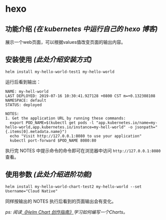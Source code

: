 # hexo

## 功能介绍 *(在 kubernetes 中运行自己的 hexo 博客)*

展示一个web页面，可以根据values值改变页面的输出内容。


## 安装使用 *(此处介绍安装方式)*

```shell
helm install my-hello-world-test1 my-hello-world
```

运行后看到输出：

```shell
NAME: my-hell-world
LAST DEPLOYED: 2019-07-16 10:30:41.927128 +0800 CST m=+0.132308108
NAMESPACE: default
STATUS: deployed

NOTES:
1. Get the application URL by running these commands:
  export POD_NAME=$(kubectl get pods -l "app.kubernetes.io/name=my-hello-world,app.kubernetes.io/instance=my-hell-world" -o jsonpath="{.items[0].metadata.name}")
  echo "Visit http://127.0.0.1:8080 to use your application"
  kubectl port-forward $POD_NAME 8080:80
```

执行完 NOTES 中提示命令的命令即可在浏览器中访问 `http://127.0.0.1:8080` 查看。

## 使用参数 *(此处介绍进阶功能)*

```shell
helm install my-hello-world-chart-test2 my-hello-world --set Username="Cloud Native"
```

同样按输出的 NOTES 执行后看到的页面输出会有变化。


*ps: 阅读[《Helm Chart 创作指南》](https://cloudnativeapp.gitbook.io/handbook/helm-chart-creation-tutorial)学习如何编写一个Charts。*